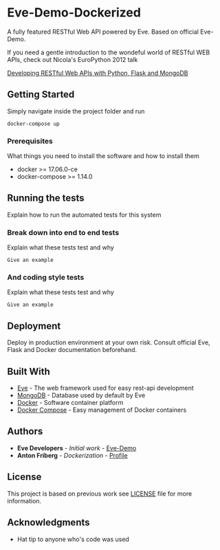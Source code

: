 # Eve-Demo-Dockerized

A fully featured RESTful Web API powered by Eve. Based on official Eve-Demo.

If you need a gentle introduction to the wondeful world of RESTful WEB APIs,
check out Nicola's EuroPython 2012 talk

[Developing RESTful Web APIs with Python, Flask and MongoDB](https://speakerdeck.com/nicola/developing-restful-web-apis-with-python-flask-and-mongodb)

## Getting Started

Simply navigate inside the project folder and run
```
docker-compose up
```

### Prerequisites

What things you need to install the software and how to install them

* docker >= 17.06.0-ce
* docker-compose >= 1.14.0

## Running the tests

Explain how to run the automated tests for this system

### Break down into end to end tests

Explain what these tests test and why

```
Give an example
```

### And coding style tests

Explain what these tests test and why

```
Give an example
```

## Deployment

Deploy in production environment at your own risk. Consult official Eve, Flask and Docker documentation beforehand. 

## Built With

* [Eve](http://python-eve.org) - The web framework used for easy rest-api development
* [MongoDB](https://www.mongodb.com/) - Database used by default by Eve
* [Docker](https://rometools.github.io/rome/) - Software container platform
* [Docker Compose](https://docs.docker.com/compose/) - Easy management of Docker containers

## Authors

* **Eve Developers** - *Initial work* - [Eve-Demo](https://github.com/pyeve/eve-demo/)
* **Anton Friberg** - *Dockerization* - [Profile](https://github.com/AntonFriberg/)

## License

This project is based on previous work see [LICENSE](LICENSE) file for more information.

## Acknowledgments

* Hat tip to anyone who's code was used
